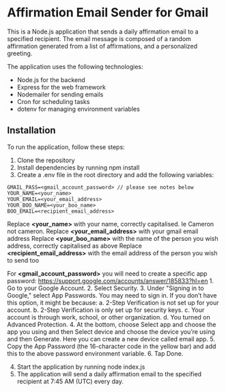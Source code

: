 # Affirmation Email Sender for Gmail
This is a Node.js application that sends a daily affirmation email to a specified recipient. The email message is composed of a random affirmation generated from a list of affirmations, and a personalized greeting.

The application uses the following technologies:

- Node.js for the backend
- Express for the web framework
- Nodemailer for sending emails
- Cron for scheduling tasks
- dotenv for managing environment variables

## Installation
To run the application, follow these steps:

1. Clone the repository
2. Install dependencies by running npm install
3. Create a .env file in the root directory and add the following variables:

```
GMAIL_PASS=<gmail_account_password> // please see notes below
YOUR_NAME=<your_name>
YOUR_EMAIL=<your_email_address>
YOUR_BOO_NAME=<your_boo_name>
BOO_EMAIL=<recipient_email_address>
```

Replace **<your_name>** with your name, correctly capitalised. Ie Cameron not cameron.
Replace **<your_email_address>** with your gmail email address
Replace **<your_boo_name>** with the name of the person you wish address, correctly capitalised as above
Replace **<recipient_email_address>** with the email address of the person you wish to send too

For **<gmail_account_password>** you will need to create a specific app password: https://support.google.com/accounts/answer/185833?hl=en
    1. Go to your Google Account.
    2. Select Security.
    3. Under "Signing in to Google," select App Passwords. You may need to sign in. If you don’t have this option, it might be because:
        a. 2-Step Verification is not set up for your account.
        b. 2-Step Verification is only set up for security keys.
        c. Your account is through work, school, or other organization.
        d. You turned on Advanced Protection.
    4. At the bottom, choose Select app and choose the app you using and then Select device and choose the device you’re using and then Generate. Here you can create a new device called email app.
    5. Copy the App Password (the 16-character code in the yellow bar) and add this to the above password environment variable.
    6. Tap Done.

4. Start the application by running node index.js
5. The application will send a daily affirmation email to the specified recipient at 7:45 AM (UTC) every day.
